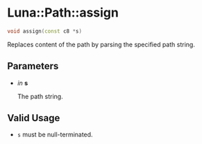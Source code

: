 # Luna::Path::assign

```c++
void assign(const c8 *s)
```

Replaces content of the path by parsing the specified path string. 



## Parameters
* *in* **s**

    The path string. 

## Valid Usage
* `s` must be null-terminated. 

